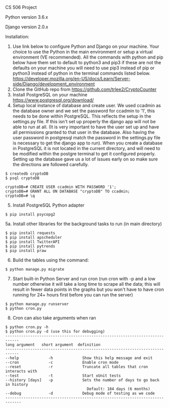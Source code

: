 CS 506 Project

<p>Python version 3.6.x</p>
<p>Django version 2.0.x</p>

Installation:
1. Use link below to configure Python and Django on your machine.  Your choice to use the Python in the main environment or setup a virtual environment (VE recommended). All the commands with python and pip below have them set to default to python3 and pip3 if these are not the defaults on your machine you will need to use pip3 instead of pip or python3 instead of python in the terminal commands listed below.
<https://developer.mozilla.org/en-US/docs/Learn/Server-side/Django/development_environment>
2. Clone the GitHub repo from <https://github.com/trlee2/CryptoCounter>
3. Install PostgreSQL on your machine
<https://www.postgresql.org/download/>
4. Setup local instance of database and create user. We used ccadmin as the database owner and we set the password for ccadmin to '1', this needs to be done within PostgreSQL. This reflects the setup in the settings.py file. If this isn't set up properly the django app will not be able to run at all. (It is very important to have the user set up and have all permissions granted to that user in the database. Also having the user password in postgresql match the password in the settings.py file is necessary to get the django app to run). When you create a database in PostgreSQL it is not located in the current directory, and will need to be modified within the postgre terminal to get it configured properly. Setting up the database gave us a lot of issues early on so make sure the directions are followed carefully.
```shell
$ createdb cryptoDB
$ psql cryptoDB
```
```shell
cryptoDB=# CREATE USER ccadmin WITH PASSWORD '1';
cryptoDB=# GRANT ALL ON DATABASE "cryptoDB" TO ccadmin;
cryptoDB=# \q
```
5. Install PostgreSQL Python adapter
```shell
$ pip install psycopg2
```
5a. Install other libraries for the background tasks to run (in main directory)
```shell
$ pip install requests
$ pip install apscheduler
$ pip install TwitterAPI
$ pip install pytrends
$ pip install praw
```
6. Build the tables using the command:
```shell
$ python manage.py migrate
```
7. Start built-in Python Server and run cron (run cron with -p and a low number otherwise it will take a long time to scrape all the data; this will result in fewer data points in the graphs but you won't have to have cron running for 24+ hours first before you can run the server)
```shell
$ python manage.py runserver
$ python cron.py
```
8. Cron can also take arguments when ran
```shell
$ python cron.py -h
$ python cron.py -d (use this for debugging)
----------------------------------------------------------------------------
long argument   short argument  definition
----------------------------------------------------------------------------
--help             -h             Show this help message and exit
--cron             -c             Enable cron mode
--reset            -r             Truncate all tables that cron interacts with
--test             -t             Start xUnit tests
--history [days]   -p             Sets the number of days to go back in history
                                    Default: 184 days (6 months)
--debug            -d             Debug mode of testing as we code                                    
-----------------------------------------------------------------------------
```
